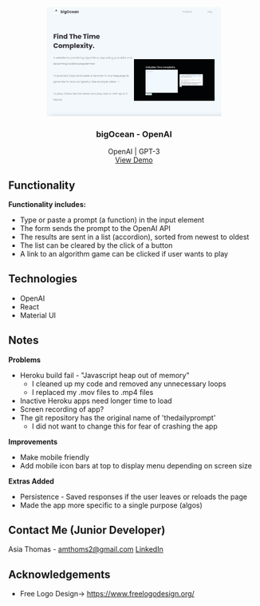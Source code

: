 <!-- PROJECT LOGO -->
<p align="center">
    <img src="src/media/website.png" alt="HomePage" width="350" />

  <h3 align="center">bigOcean - OpenAI</h3>

  <p align="center">
    OpenAI | GPT-3
    <br />
    <a href="https://big0cean.herokuapp.com/">View Demo</a>
  </p>
</p>

## Functionality

<strong>Functionality includes:</strong>
* Type or paste a prompt (a function) in the input element
* The form sends the prompt to the OpenAI API
* The results are sent in a list (accordion), sorted from newest to oldest
* The list can be cleared by the click of a button
* A link to an algorithm game can be clicked if user wants to play


## Technologies
* OpenAI
* React
* Material UI

## Notes
<strong>Problems</strong>
* Heroku build fail - "Javascript heap out of memory"
  - I cleaned up my code and removed any unnecessary loops
  - I replaced my .mov files to .mp4 files
* Inactive Heroku apps need longer time to load
* Screen recording of app?
* The git repository has the original name of 'thedailyprompt'
  - I did not want to change this for fear of crashing the app

<strong>Improvements</strong>
* Make mobile friendly
* Add mobile icon bars at top to display menu depending on screen size

<strong>Extras Added</strong>
* Persistence - Saved responses if the user leaves or reloads the page
* Made the app more specific to a single purpose (algos)

## Contact Me (Junior Developer)

Asia Thomas - amthoms2@gmail.com
<a href="https://www.linkedin.com/in/amthoms2/">LinkedIn</a>

<!-- ACKNOWLEDGEMENTS -->
## Acknowledgements
* Free Logo Design-> https://www.freelogodesign.org/
